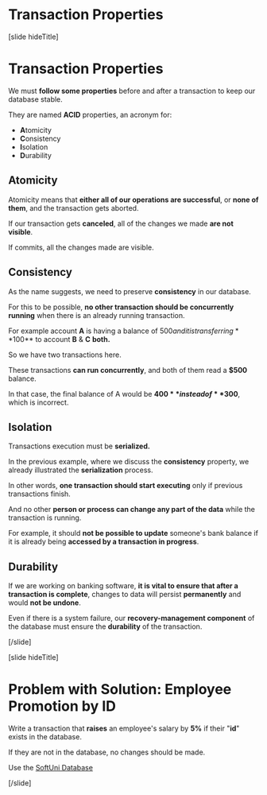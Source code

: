 # Transaction Properties

[slide hideTitle]

# Transaction Properties

We must **follow some properties** before and after a transaction to keep our database stable.

They are named **ACID** properties, an acronym for:
- **A**tomicity
- **C**onsistency
- **I**solation
- **D**urability

## Atomicity 

Atomicity means that **either all of our operations are successful**, or **none of them**, and the transaction gets aborted.

If our transaction gets **canceled**, all of the changes we made **are not visible**.

If commits, all the changes made are visible.

## Consistency

As the name suggests, we need to preserve **consistency** in our database. 

For this to be possible, **no other transaction should be concurrently running** when there is an already running transaction.

For example account **A** is having a balance of $500 and it is transferring **$100** to account **B** & **C** **both.**

So we have two transactions here. 

These transactions **can run concurrently**, and both of them read a **$500** balance. 

In that case, the final balance of A would be **$400** instead of **$300**, which is incorrect.

## Isolation

Transactions execution must be **serialized.**

In the previous example, where we discuss the **consistency** property, we already illustrated the **serialization** process.

In other words, **one transaction should start executing** only if previous transactions finish.

And no other **person or process can change any part of the data** while the transaction is running.

For example, it should **not be possible to update** someone's bank balance if it is already being **accessed by a transaction in progress**.


## Durability

If we are working on banking software, **it is vital to ensure that after a transaction is complete**, changes to data will persist **permanently** and would **not be undone**.

Even if there is a system failure, our **recovery-management component** of the database must ensure the **durability** of the transaction.


[/slide]

[slide hideTitle]
# Problem with Solution: Employee Promotion by ID

Write a transaction that **raises** an employee's salary by **5%** if their "**id**" exists in the database​.

If they are not in the database, no changes should be made.

Use the [SoftUni Database](https://videos.softuni.org/resources/java/java-mysql/soft_uni_database_database_programmability_lab.zip)

[/slide]